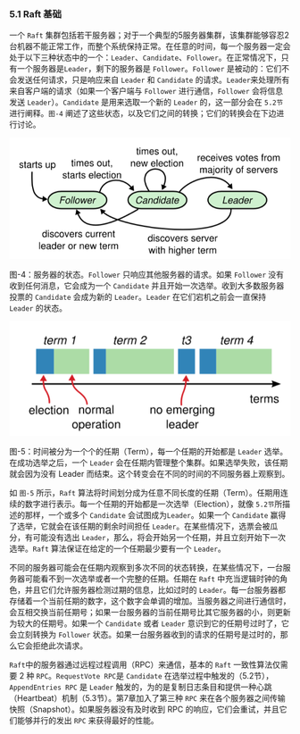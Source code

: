 ### 5.1 Raft 基础

一个 `Raft` 集群包括若干服务器；对于一个典型的5服务器集群，该集群能够容忍2台机器不能正常工作，而整个系统保持正常。在任意的时间，每一个服务器一定会处于以下三种状态中的一个：`Leader`、`Candidate`、`Follower`。在正常情况下，只有一个服务器是`Leader`，剩下的服务器是 `Follower`。`Follower` 是被动的：它们不会发送任何请求，只是响应来自 `Leader` 和 `Candidate` 的请求。`Leader`来处理所有来自客户端的请求（如果一个客户端与 `Follower` 进行通信，`Follower` 会将信息发送 `Leader`）。`Candidate` 是用来选取一个新的 `Leader` 的，这一部分会在 `5.2节`进行阐释。`图-4` 阐述了这些状态，以及它们之间的转换；它们的转换会在下边进行讨论。

![](/assets/Figure-4-Server-states.png)

图-4：服务器的状态。`Follower` 只响应其他服务器的请求。如果 `Follower` 没有收到任何消息，它会成为一个 `Candidate` 并且开始一次选举。收到大多数服务器投票的 `Candidate` 会成为新的 `Leader`。`Leader` 在它们宕机之前会一直保持 `Leader` 的状态。

![](/assets/Figure-5-Terms.png)

图-5：时间被分为一个个的任期（Term），每一个任期的开始都是 `Leader` 选举。在成功选举之后，一个 `Leader` 会在任期内管理整个集群。如果选举失败，该任期就会因为没有 Leader 而结束。这个转变会在不同的时间的不同服务器上观察到。

如 `图-5` 所示，`Raft` 算法将时间划分成为任意不同长度的任期（Term）。任期用连续的数字进行表示。每一个任期的开始都是一次选举（Election），就像 `5.2节`所描述的那样，一个或多个 `Candidate` 会试图成为`Leader`。如果一个 `Candidate` 赢得了选举，它就会在该任期的剩余时间担任 `Leader`。在某些情况下，选票会被瓜分，有可能没有选出 `Leader`，那么，将会开始另一个任期，并且立刻开始下一次选举。`Raft` 算法保证在给定的一个任期最少要有一个 `Leader`。

不同的服务器可能会在任期内观察到多次不同的状态转换，在某些情况下，一台服务器可能看不到一次选举或者一个完整的任期。任期在 `Raft` 中充当逻辑时钟的角色，并且它们允许服务器检测过期的信息，比如过时的 `Leader`。每一台服务器都存储着一个当前任期的数字，这个数字会单调的增加。当服务器之间进行通信时，会互相交换当前任期号；如果一台服务器的当前任期号比其它服务器的小，则更新为较大的任期号。如果一个 `Candidate` 或者 `Leader` 意识到它的任期号过时了，它会立刻转换为 `Follower` 状态。如果一台服务器收到的请求的任期号是过时的，那么它会拒绝此次请求。

`Raft`中的服务器通过远程过程调用（RPC）来通信，基本的 `Raft` 一致性算法仅需要 2 种 `RPC`。`RequestVote RPC`是 `Candidate` 在选举过程中触发的（5.2节），`AppendEntries RPC` 是 `Leader` 触发的，为的是复制日志条目和提供一种心跳（Heartbeat）机制（5.3节）。第7章加入了第三种 `RPC` 来在各个服务器之间传输快照（Snapshot）。如果服务器没有及时收到 RPC 的响应，它们会重试，并且它们能够并行的发出 `RPC` 来获得最好的性能。

